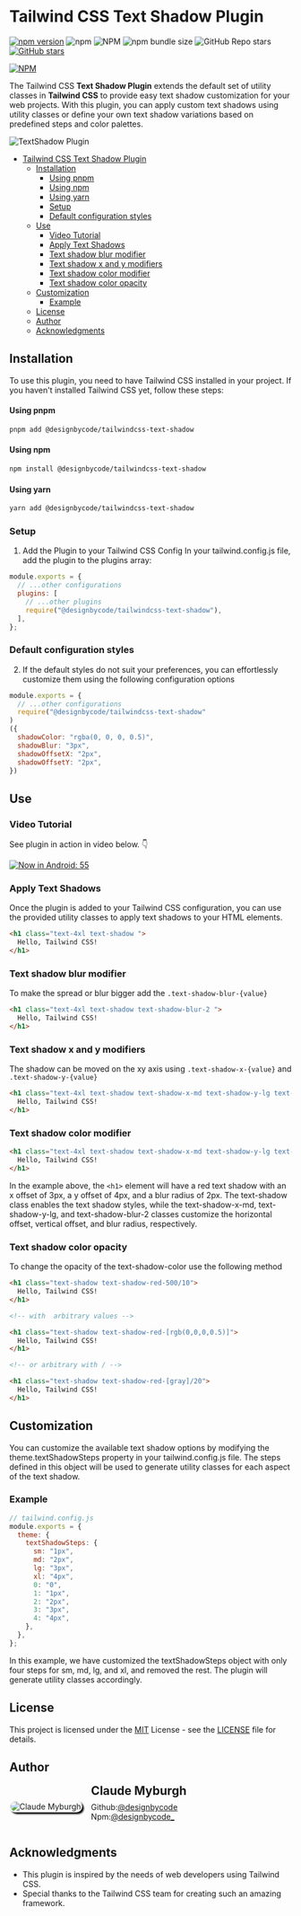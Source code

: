 # Tailwind CSS Text Shadow Plugin

[![npm version](https://badge.fury.io/js/@designbycode%2Ftailwindcss-text-shadow.svg)](https://badge.fury.io/js/@designbycode%2Ftailwindcss-text-shadow)
![npm](https://img.shields.io/npm/dt/%40designbycode/tailwindcss-text-shadow)
![NPM](https://img.shields.io/npm/l/%40designbycode%2Ftailwindcss-text-shadow)
![npm bundle size](https://img.shields.io/bundlephobia/min/%40designbycode%2Ftailwindcss-text-shadow)
![GitHub Repo stars](https://img.shields.io/github/stars/designbycode/tailwindcss-text-shadow)
[![GitHub stars](https://img.shields.io/github/stars/DesignByCode/tailwindcss-text-shadow?style=social)](https://github.com/DesignByCode/tailwindcss-text-shadow/stargazers)

[![NPM](https://nodei.co/npm/@designbycode/tailwindcss-text-shadow.png)](https://nodei.co/npm/@designbycode/tailwindcss-text-shadow/)

The Tailwind CSS **Text Shadow Plugin** extends the default set of utility classes in **Tailwind CSS** to provide easy text shadow customization for your web projects. With this plugin, you can apply custom text shadows using utility
classes or define your own text shadow variations based on predefined steps and color palettes.

![TextShadow Plugin](screenshot.png)

* [Tailwind CSS Text Shadow Plugin](#tailwind-css-text-shadow-plugin)
  * [Installation](#installation)
    * [Using pnpm](#using-pnpm)
    * [Using npm](#using-npm)
    * [Using yarn](#using-yarn)
    * [Setup](#setup)
    * [Default configuration styles](#default-configuration-styles)
  * [Use](#use)
    * [Video Tutorial](#video-tutorial)
    * [Apply Text Shadows](#apply-text-shadows)
    * [Text shadow blur modifier](#text-shadow-blur-modifier)
    * [Text shadow x and y modifiers](#text-shadow-x-and-y-modifiers)
    * [Text shadow color modifier](#text-shadow-color-modifier)
    * [Text shadow color opacity](#text-shadow-color-opacity)
  * [Customization](#customization)
    * [Example](#example)
  * [License](#license)
  * [Author](#author)
  * [Acknowledgments](#acknowledgments)

## Installation

To use this plugin, you need to have Tailwind CSS installed in your project. If you haven't installed Tailwind CSS yet, follow these steps:

#### Using pnpm

```bash
pnpm add @designbycode/tailwindcss-text-shadow
```

#### Using npm

```bash
npm install @designbycode/tailwindcss-text-shadow
```

#### Using yarn

```bash
yarn add @designbycode/tailwindcss-text-shadow
```

### Setup

1. Add the Plugin to your Tailwind CSS Config
   In your tailwind.config.js file, add the plugin to the plugins array:

```javascript
module.exports = {
  // ...other configurations
  plugins: [
    // ...other plugins
    require("@designbycode/tailwindcss-text-shadow"),
  ],
};
```

### Default configuration styles

2. If the default styles do not suit your preferences, you can effortlessly customize them using the following configuration options

```javascript
module.exports = {
  // ...other configurations
  require("@designbycode/tailwindcss-text-shadow"
)
({
  shadowColor: "rgba(0, 0, 0, 0.5)",
  shadowBlur: "3px",
  shadowOffsetX: "2px",
  shadowOffsetY: "2px",
})
```

## Use

### Video Tutorial

See plugin in action in video below. 👇

[![Now in Android: 55](thumb-play.png)](https://youtu.be/Xb0wAMAGAHE)

### Apply Text Shadows

Once the plugin is added to your Tailwind CSS configuration, you can use the provided utility classes to apply text shadows to your HTML elements.

```html
<h1 class="text-4xl text-shadow ">
  Hello, Tailwind CSS!
</h1>
```

### Text shadow blur modifier

To make the spread or blur bigger add the ```.text-shadow-blur-{value}```

```html
<h1 class="text-4xl text-shadow text-shadow-blur-2 ">
  Hello, Tailwind CSS!
</h1>
```

### Text shadow x and y modifiers

The shadow can be moved on the xy axis using ```.text-shadow-x-{value}``` and ```.text-shadow-y-{value}```

```html
<h1 class="text-4xl text-shadow text-shadow-x-md text-shadow-y-lg text-shadow-blur-2 text-shadow-red">
  Hello, Tailwind CSS!
</h1>
```

### Text shadow color modifier

```html
<h1 class="text-4xl text-shadow text-shadow-x-md text-shadow-y-lg text-shadow-blur-2 text-shadow-red-500">
  Hello, Tailwind CSS!
</h1>
```

In the example above, the ```<h1>``` element will have a red text shadow with an x offset of 3px, a y offset of 4px, and a blur radius of 2px. The text-shadow class enables the text shadow styles, while the text-shadow-x-md,
text-shadow-y-lg, and
text-shadow-blur-2 classes customize the horizontal offset, vertical offset, and blur radius, respectively.

### Text shadow color opacity

To change the opacity of the text-shadow-color use the following method

```html
<h1 class="text-shadow text-shadow-red-500/10">
  Hello, Tailwind CSS!
</h1>

<!-- with  arbitrary values -->

<h1 class="text-shadow text-shadow-red-[rgb(0,0,0,0.5)]">
  Hello, Tailwind CSS!
</h1>

<!-- or arbitrary with / -->

<h1 class="text-shadow text-shadow-red-[gray]/20">
  Hello, Tailwind CSS!
</h1>
```

## Customization

You can customize the available text shadow options by modifying the theme.textShadowSteps property in your tailwind.config.js file. The steps defined in this object will be used to generate utility classes for each aspect of the text
shadow.

### Example

```javascript
// tailwind.config.js
module.exports = {
  theme: {
    textShadowSteps: {
      sm: "1px",
      md: "2px",
      lg: "3px",
      xl: "4px",
      0: "0",
      1: "1px",
      2: "2px",
      3: "3px",
      4: "4px",
    },
  },
};
```

In this example, we have customized the textShadowSteps object with only four steps for sm, md, lg, and xl, and removed the rest. The plugin will generate utility classes accordingly.

## License

This project is licensed under the [MIT](LICENCE) License - see the [LICENSE](LICENCE) file for details.

## Author

<div style="display:flex;align-items:center"><div><img style="box-shadow:3px 3px 3px rgba(0,0,0,75);border-radius:1rem;border:solid 2px rgba(255,225,225,.25)" src="https://github.com/designbycode.png?size=120" alt="Claude Myburgh"></div><div style="margin-left:1rem"><h2 style="margin-top:0">Claude Myburgh</h2><ul style="padding-left:0;margin-top:-.63rem;list-style:none"><li>Github:<a href="https://github.com/designbycode">@designbycode</a></li><li>Npm:<a href="https://www.npmjs.com/~designbycode_">@designbycode_</a></li></ul></div></div>

## Acknowledgments

- This plugin is inspired by the needs of web developers using Tailwind CSS.
- Special thanks to the Tailwind CSS team for creating such an amazing framework.

